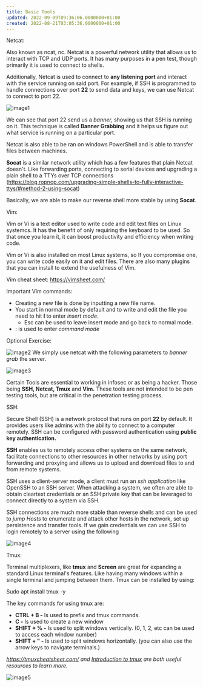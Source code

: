 ```yaml
---
title: Basic Tools
updated: 2022-09-09T09:36:06.0000000+01:00
created: 2022-08-21T03:05:36.0000000+01:00
---
```


Netcat:

Also known as ncat, nc. Netcat is a powerful network utility that allows us to interact with TCP and UDP ports. It has many purposes in a pen test, though primarily it is used to connect to shells.

Additionally, Netcat is used to connect to **any listening port** and interact with the service running on said port. For example, if SSH is programmed to handle connections over port **22** to send data and keys, we can use Netcat to connect to port 22.

![image1](../../../../_resources/image1-69.png)

We can see that port 22 send us a *banner,* showing us that SSH is running on it. This technique is called **Banner Grabbing** and it helps us figure out what service is running on a particular port.

Netcat is also able to be ran on windows PowerShell and is able to transfer files between machines.

**Socat** is a similar network utility which has a few features that plain Netcat doesn't. Like forwarding ports, connecting to serial devices and upgrading a plain shell to a TTYs over TCP connections (<https://blog.ropnop.com/upgrading-simple-shells-to-fully-interactive-ttys/#method-2-using-socat>)

Basically, we are able to make our reverse shell more stable by using **Socat**.

Vim:

Vim or Vi is a text editor used to write code and edit text files on Linux systemcs. It has the benefit of only requiring the keyboard to be used. So that once you learn it, it can boost productivity and efficiency when writing code.

Vim or Vi is also installed on most Linux systems, so If you compromise one, you can write code easily on it and edit files. There are also many plugins that you can install to extend the usefulness of Vim.

Vim cheat sheet: <https://vimsheet.com/>

Important Vim commands:

- Creating a new file is done by inputting a new file name.
- You start in normal mode by default and to write and edit the file you need to hit **I** to enter *insert mode*.
  - Esc can be used to leave insert mode and go back to normal mode.
- : is used to enter *command mode*

Optional Exercise:

![image2](../../../../_resources/image2-51.png)
We simply use netcat with the following parameters to *banner grab* the server.

![image3](../../../../_resources/image3-43.png)

Certain Tools are essential to working in infosec or as being a hacker. Those being **SSH, Netcat, Tmux** and **Vim.**
These tools are not intended to be pen testing tools, but are critical in the penetration testing process.

SSH:

Secure Shell (SSH) is a network protocol that runs on port **22** by default. It provides users like admins with the ability to connect to a computer remotely. SSH can be configured with password authentication using **public key authentication.**

**SSH** enables us to remotely access other systems on the same network, facilitate connections to other resources in other networks by using port forwarding and proxying and allows us to upload and download files to and from remote systems.

SSH uses a client-server mode, a client must run an *ssh application* like OpenSSH to an SSH server. When attacking a system, we often are able to obtain cleartext credentials or an SSH private key that can be leveraged to connect directly to a system via SSH.

SSH connections are much more stable than reverse shells and can be used to *jump Hosts* to enumerate and attack other hosts in the network, set up persistence and transfer tools. If we gain credentials we can use SSH to login remotely to a server using the following

![image4](../../../../_resources/image4-35.png)

Tmux:

Terminal multiplexers, like **tmux** and **Screen** are great for expanding a standard Linux terminal's features. Like having many windows within a single terminal and jumping between them. Tmux can be installed by using:

Sudo apt install tmux -y

The key commands for using tmux are:

- **CTRL + B -** Is used to prefix and tmux commands.
- **C -** Is used to create a new window
- **SHIFT + % -** Is used to split windows vertically. (0, 1, 2, etc can be used to access each window number)
- **SHIFT + " -** Is used to split windows horizontally. (you can also use the arrow keys to navigate terminals.)

*<https://tmuxcheatsheet.com/> and [Introduction to tmux](https://www.youtube.com/watch?v=Lqehvpe_djs) are both useful resources to learn more.*

![image5](../../../../_resources/image5-25.png)
